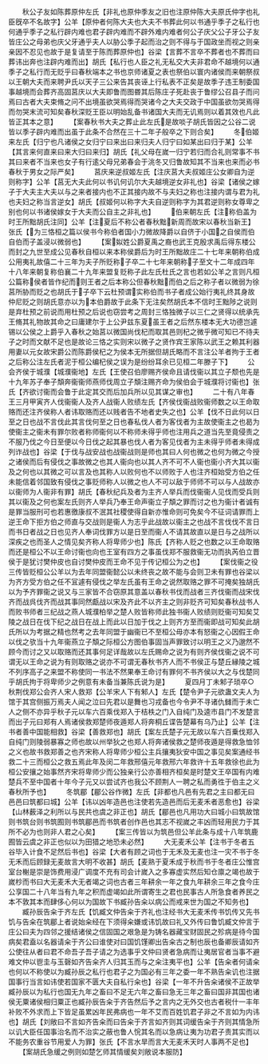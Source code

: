 <!-- { "loadSidebar": true } -->
　　秋公子友如陈葬原仲左氏【非礼也原仲季友之旧也注原仲陈大夫原氏仲字也礼臣旣卒不名故字】公羊【原仲者何陈大夫也大夫不书葬此何以书通乎季子之私行也何通乎季子之私行辟内难也君子辟内难而不辟外难内难者何公子庆父公子牙公子友皆庄公之母弟也庆父牙通乎夫人以胁公季子起而治之则不得与于国政坐而视之则亲亲因不忍见也故于是复请至于陈而葬原仲也】谷梁【言葬不言卒不葬者也不葬而曰葬讳出奔也注辟内难而出】胡氏【私行也人臣之礼无私交大夫非君命不越境何以通季子之私行而无贬乎曰春秋端本之书也京师诸夏之表也祭伯以寰内诸侯而来朝祭叔以王朝大夫而来聘尹氏以天子三公来告其丧诬上行私表不正矣是故季子违王制委国事越境而会葬齐高固莒庆以大夫即鲁而图昬其后陈庄子死赴丧于鲁缪公召县子而问焉曰古者大夫束脩之问不出境虽欲哭焉得而哭诸今之大夫交政于中国虽欲勿哭焉得而勿哭末流可知矣春秋深贬王臣以明始乱备书诸国大夫而无讥焉则以着其效也凡此皆正其本之意】
　　【案春秋书大夫之葬止此左氏是故啖子胡氏皆因之公谷二说皆以季子辟内难而出虽于此条不合然在三十二年子般卒之下则合矣】
　　冬伯姬来左氏【归宁也凡诸侯之女归宁曰来出曰来归夫人归宁曰如某出曰归于某】公羊【其言来何直来曰来大归曰来归】胡氏【礼父母在嵗一归宁若归而合礼则常事不书其曰来者不当来也女子有行逺父母兄弟春会于洮冬又归鲁故知其不当来也来而必书春秋于男女之际严矣】
　　莒庆来逆叔姬左氏【注庆莒大夫叔姬庄公女卿自为逆则称字】公羊【莒无大夫此何以书讥何讥尔大夫越境逆女非礼也】谷梁【诸侯之嫁子于大夫主大夫以与之来者接内也不正其接内故不与夫妇之称也注接内谓与君为礼也夫妇之称当言逆女】胡氏【叔姬何以称字大夫自逆则称字为其君逆则称女尊卑之别也何以书诸侯嫁女于大夫而公自主之非礼也】
　　伯来朝左氏【注称伯盖为时王所黜胡氏注同】公羊【注夏后不称公者春秋黜新周而故宋以春秋当新王】张氏【为三恪桓之篇以侯书今称伯者国小力微故降爵以自侪于小国之自侯而伯自伯而子盖浸以微弱也】
　　【案姒姓公爵夏禹之裔也武王克殷求禹后得东楼公而封之九世至成公见春秋自桓以来本称侯爵后为时王所黜故庄二十七年来朝称伯成公用夷礼故僖二十三年为夫子所贬称子卒二十七年来朝称子至文十二年成四年十八年来朝复称伯襄二十九年来盟复贬称子此左氏杜氏之言也若如公羊之言则凡桓公篇称侯者皆作纪而则王者之后本称公但春秋黜而伯之后之称子者以微弱为徐莒所胁而贬之也胡氏于子卒下云杜预谓实称伯而书子者成公始行夷礼终其身故仲尼贬之则胡氏意亦以为本伯爵故于此条下无注矣然胡氏本不信时王黜陟之说则是弃杜预之前说而用杜预之后说也窃尝考之周封三恪独微子以三仁之贤得以统承先王脩其礼物故其命之曰庸建尔于上公尹兹东夏虽王者之后然东楼本无大功德岂遽锡以公侯之上爵乎入春秋之始莒以微国尚伐杞而取其邑则杞之微乎微可知已不待夫子之时而文献不足也是故论三恪之实则宋以微子之贤作宾王家陈以武王之赖其利器用妻以元女故宋爵公而陈爵侯杞之为侯本无所据但胡氏略而不言注公羊者拘于王者之后称公注左氏者泥于桓公编杞侯之误为是纷纷耳余已见桓二年滕子下】
　　公会齐侯于城濮【城濮衞地】左氏【王使召伯廖赐齐侯命且请伐衞以其立子颓也先是十九年苏子奉子頽奔衞衞师燕师伐周立子頽注赐齐命为侯伯会于城濮将讨衞也】张氏【齐欲讨衞而会鲁于此定其交而后加兵所以见其谋之审也】
　　二十有八年春王三月甲寅齐人伐衞衞人及齐人战衞人败绩左氏【齐侯伐衞战败衞师数之以王命取赂而还注齐侯称人者讳取赂而还以贱者告不地者史失之也】公羊【伐不日此何以日至之日也战不言伐此其言伐何至之日也春私伐人者为客伐者为主故使衞主之也曷为使衞主之衞未有罪尔败者称师衞何以不称师未得乎师也注用兵之道当先至竟侵责之不服乃伐之今日至便以今日伐之起其暴也伐人者为客见伐者为主未得乎师者未得成列诈战也】谷梁【于伐与战安战也战衞战则是师也其曰人何也微之也何为微之今授之诸侯而后有侵伐之事故微之也其人衞向也以其人齐不可不人衞也衞小齐大其以衞及之何也以其微之可以言及也其称人以败何也不以师败于人也注齐桓始受方伯之任未能信着邻国致有侵伐之事贬师称人以微之也人不可以敌于师师不可以与人战故亦以衞师为人衞非有罪】胡氏【春秋纪兵及者为主齐人举兵而伐衞衞人见伐而受兵则其以衞及之何也案左氏则齐人举兵乃奉王命声衞立子頽之罪而讨之也为衞计者诚有是罪当服刑可也若惠徼康叔不泯其社稷使得自新亦惟命则可免矣今不征词请罪而上逆王命下拒方伯之师直与交战则是衞人为志乎此战故以衞主之也战不言伐伐不言日而书日者战之日也见齐人奉词伐罪方以是日至而衞人不请其故直以是日与之战所以深疾之也而圣人之情见矣齐称人将卑师少也】陈氏【齐称人贬之也数之以王命取赂而还是桓公不以王命讨衞也向也王室有四方之事虽伐郑不服救衞无功而执芮伯立晋侯于是犹讨樊仲皮也自讨樊仲皮而王命不见于传记桓公为之也】
　　【案伐衞之役三传皆贬桓公公羊以为去年同盟衞懿公以未终丧之故不能与会则卫未有罪也谷梁以为齐方受方伯之任不冝遽有侵伐之举左氏虽有王命之说然取赂之罪不可掩矣独胡氏以为予齐罪衞之说又与三家皆不合窃原其意盖以春秋书伐而战者三齐伐衞而战宋伐齐而战呉伐齐而战其事同然甗战以宋及齐此不以齐主之则非贬齐可知矣春秋战书人而败书师者三纪战之燕人城濮柏举之楚人败皆称师此独书衞人败绩则贬衞可知矣艾陵之战日在伐下纪之战日在战上而此以日加于伐之上则齐方至而衞即战可知矣此胡氏所以为考据之精也然考之去年同盟于幽衞已不至桓公毋亦本有怒衞之心因假王命以伐之欤当十九年衞燕立子頽之际桓公方图伯事固当声罪致讨以明王之义乃邈然不顾今而讨之又以取赂而还其事何足详哉故以左氏赐命之说为有则齐侯伐衞之说不可谓无以王命之说为有则取赂之说亦不可谓无春秋书齐人而不书侯正与楚丘縁陵之城不列序高子之来盟不称使同一书法不然果奉王命讨有罪何不书齐侯以大之与伐楚同乎胡氏拘于将卑师少之例意有未备当兼陈氏说为是】
　　夏四月丁未邾子琐卒○秋荆伐郑公会齐人宋人救郑【公羊宋人下有邾人】左氏【楚令尹子元欲蛊文夫人为馆于其宫侧振万焉夫人闻之泣曰先君以是舞也习戎备也今令尹不寻诸仇雠而于未亡人之侧不亦异乎秋子元以车六百乘伐郑入于桔柣之门入自纯门及逵市县门不发楚言而出子元曰郑有人焉诸侯救郑楚师夜遁郑人将奔桐丘谍告楚幕有乌乃止】公羊【注书者善中国能相救】谷梁【善救郑也】胡氏【案左氏楚子元无故以车六百乗伐郑入自纯门则陵弱暴寡之师也故以州举狄之也郑人将奔诸侯救之楚师夜遁是得救急恤邻之义也故书救郑善之也齐宋称人将卑师少桓公主兵攘夷狄安中国之事见矣案通经书救二十三而桓公之救五焉此年及闵二年救邢僖元年救邢六年救许十五年救徐也此为桓公安攘之始事然齐宋将卑师少而公独亲行公亦善相齐桓矣是时楚文王卒国有内难楚兵不至中国者十年今子元又以尝试齐也我公不顾荆人一聘之私而勇徃于伯主之义春秋所予也】
　　冬筑郿【郿公谷作微】左氏【非都也凡邑有先君之主曰都无曰邑邑曰筑都曰城】公羊【讳以凶年造邑也注使若先造邑而后无麦禾者恶愈也】谷梁【山林薮泽之利所以与民共也虞之非正也】胡氏【郿邑也凡用功大曰城小曰筑故馆则书筑台则书筑囿则书筑郿邑而书筑者创作邑也其志不视嵗之丰凶而轻用民力于其所不必为也则非人君之心矣】
　　【案三传皆以为筑邑但公羊此条与成十八年筑鹿囿皆云虞之非正也似以为田猎之地恐未必然】
　　大无麦禾公羊【注书于冬者五谷毕入计食不足然后书也】谷梁【大者有顾之词也于无禾及无麦也注一灾不书于冬无禾而后顾録无麦故言大明不收甚】胡氏【麦熟于夏禾成于秋而书于冬者庄公惟宫室台榭是崇是饰费用浸广调度不充有司会计嵗入之多寡虚实然后知仓廪之竭也故于嵗杪而书曰大无麦禾大无者竭之词也古者三年耕余一年之食九年耕余三年之食今庄公享国二十八年当有九年之积而虚竭如此所谓寄生之君也民事古人所急食者养民之本不敦其本而肆侈心何以为国故下书臧孙告籴以病公而戒来世为国之不知务也】
　　臧孙辰告籴于齐左氏【饥臧文仲告籴于齐礼也注经书大无麦禾传书饥传又先书饥与告籴在筑郿上者说始籴经在下须得籴嫌或讳饥故曰礼又外传曰鲁饥臧文仲言于庄公曰夫为四邻之援结诸侯之信固国之艰急是为铸名器藏宝财固民之殄病是待今国病矣君盍以名器请籴于齐公曰谁使对曰国饥馑卿出告籴古之制也辰也备卿辰请如齐公使往从者曰君不命吾子吾子请之为选事乎文仲曰贤者急病而让夷居官者当事不避难文仲以鬯圭与玉磬如齐告籴齐人归其玉而与之籴注夷平也】公羊【告籴者何请籴也何以不称使以为臧孙辰之私行也君子之为国必有三年之委一年不熟告籴讥也注据国事行当言如讳使若国家不匮大夫自私行籴也】谷梁【一年不升告籴诸侯不正故举臧孙辰以为私行也国无九年之畜曰不足无六年之畜曰急无三年之畜曰国非其国也诸侯无粟诸侯相归粟正也臧孙辰告籴于齐告然后予之言内之无外交也古者税什一丰年补败不外求而上下皆足虽累凶年民弗病也一年不艾而百姓饥君子非之不言如为内讳也】胡氏【刘敞曰不言如齐告籴而曰告籴于齐言如齐则其词缓告籴于齐则其情急所以讥大臣任国事治名而不治实之蔽也鲁人恱其名而以急病让夷为功君子责其实而以不能务农重谷节用爱人为罪】张氏【不言水旱而言大无麦禾天时人事两不足也】
　　【案胡氏急缓之例则如楚乞师其情缓矣刘敞说本服防】
